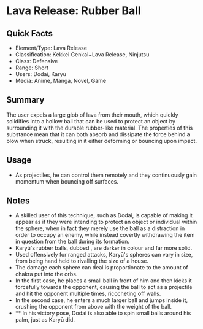 # Lava Release: Rubber Ball

## Quick Facts
- Element/Type: Lava Release
- Classification: Kekkei Genkai~Lava Release, Ninjutsu
- Class: Defensive
- Range: Short
- Users: Dodai, Karyū
- Media: Anime, Manga, Novel, Game

## Summary
The user expels a large glob of lava from their mouth, which quickly solidifies into a hollow ball that can be used to protect an object by surrounding it with the durable rubber-like material. The properties of this substance mean that it can both absorb and dissipate the force behind a blow when struck, resulting in it either deforming or bouncing upon impact.

## Usage
- As projectiles, he can control them remotely and they continuously gain momentum when bouncing off surfaces.

## Notes
- A skilled user of this technique, such as Dodai, is capable of making it appear as if they were intending to protect an object or individual within the sphere, when in fact they merely use the ball as a distraction in order to occupy an enemy, while instead covertly withdrawing the item in question from the ball during its formation.
- Karyū's rubber balls, dubbed , are darker in colour and far more solid.
- Used offensively for ranged attacks, Karyū's spheres can vary in size, from being hand held to rivalling the size of a house.
- The damage each sphere can deal is proportionate to the amount of chakra put into the orbs.
- In the first case, he places a small ball in front of him and then kicks it forcefully towards the opponent, causing the ball to act as a projectile and hit the opponent multiple times, ricocheting off walls.
- In the second case, he enters a much larger ball and jumps inside it, crushing the opponent from above with the weight of the ball.
- ** In his victory pose, Dodai is also able to spin small balls around his palm, just as Karyū did.
